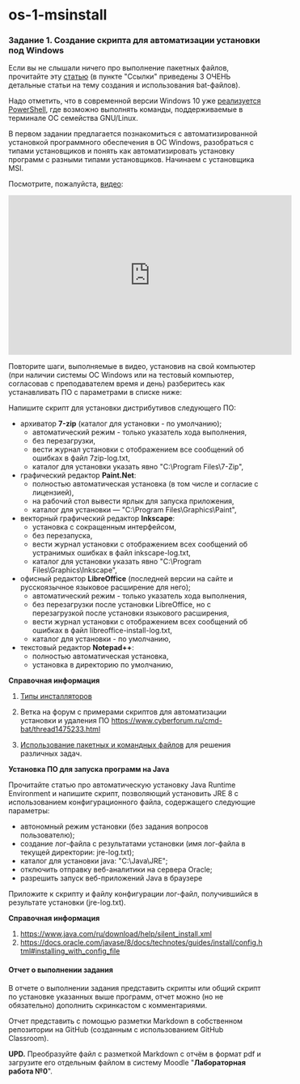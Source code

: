 # os-1-msinstall
### Задание 1. Создание скрипта для автоматизации установки под Windows

Если вы не слышали ничего про выполнение пакетных файлов, прочитайте эту [статью](https://ru.wikipedia.org/wiki/Пакетный_файл) (в пункте "Ссылки" приведены 3 ОЧЕНЬ детальные статьи на тему создания и использования bat-файлов). 

Надо отметить, что в современной версии Windows 10 уже [реализуется PowerShell](https://ru.wikipedia.org/wiki/PowerShell), где возможно выполнять команды, поддерживаемые в терминале ОС семейства GNU/Linux.



В первом задании предлагается познакомиться с автоматизированной установкой программного обеспечения в ОС Windows, разобраться с типами установщиков и понять как автоматизировать установку программ с разными типами установщиков. Начинаем с установщика MSI. 

Посмотрите, пожалуйста, [видео](https://youtu.be/zAhxiUQbQGQ):

<iframe width="560" height="315" src="https://www.youtube.com/embed/zAhxiUQbQGQ" frameborder="0" allow="accelerometer; autoplay; encrypted-media; gyroscope; picture-in-picture" allowfullscreen></iframe>


Повторите шаги, выполняемые в видео, установив на свой компьютер (при наличии системы ОС Windows или на тестовый компьютер, согласовав с преподавателем время и день) разберитесь как устанавливать ПО с параметрами в списке ниже:

Напишите скрипт для установки дистрибутивов следующего ПО:

- архиватор **7-zip** (каталог для установки - по умолчанию);
  - автоматический режим - только указатель хода выполнения,
  - без перезагрузки,
  - вести журнал установки с отображением все сообщений об ошибках в файл 7zip-log.txt,
  - каталог для установки указать явно "C:\Program Files\7-Zip",
- графический редактор **Paint.Net**:
  - полностью автоматическая установка (в том числе и согласие с лицензией),
  - на рабочий стол вывести ярлык для запуска приложения,
  - каталог для установки — "C:\Program Files\Graphics\Paint",
- векторный графический редактор **Inkscape**:
  - установка с сокращенным интерфейсом,
  - без перезапуска,
  - вести журнал установки с отображением всех сообщений об устранимых ошибках в файл inkscape-log.txt,
  - каталог для установки указать явно "C:\Program Files\Graphics\Inkscape",
- офисный редактор **LibreOffice** (последней версии на сайте и русскоязычное языковое расширение для него);
  - автоматический режим - только указатель хода выполнения,
  - без перезагрузки после установки LibreOffice, но с перезагрузкой после установки языкового расширения,
  - вести журнал установки с отображением всех сообщений об ошибках в файл libreoffice-install-log.txt,
  - каталог для установки - по умолчанию,
- текстовый редактор **Notepad++**:
  - полностью автоматическая установка,
  - установка в директорию по умолчанию,



**Справочная информация**

1. [Типы инсталляторов](http://www.oszone.net/2766)

2. Ветка на форум с примерами скриптов для автоматизации установки и удаления ПО https://www.cyberforum.ru/cmd-bat/thread1475233.html

3. [Использование пакетных и командных файлов](http://www.oszone.net/2245) для решения различных задач.

   

**Установка ПО для запуска программ на Java**

Прочитайте статью про автоматическую установку Java Runtime Environment и напишите скрипт, позволяющий установить JRE 8 с использованием конфигурационного файла, содержащего следующие параметры: 

- автономный режим установки (без задания вопросов пользователю);
- создание лог-файла с результатами установки (имя лог-файла в текущей директории: jre-log.txt);
- каталог для установки java: "C:\Java\JRE";
- отключить отправку веб-аналитики на сервера Oracle;
- разрешить запуск веб-приложений Java в браузере

Приложите к скрипту и файлу конфигурации лог-файл, получившийся в результате установки (jre-log.txt).

**Справочная информация**

1. https://www.java.com/ru/download/help/silent_install.xml
2. https://docs.oracle.com/javase/8/docs/technotes/guides/install/config.html#installing_with_config_file



#### Отчет о выполнении задания

В отчете о выполнении задания представить скрипты или общий скрипт по установке указанных выше программ, отчет можно (но не обязательно) дополнить скринкастом с комментариями.

Отчет представить с помощью разметки Markdown в собственном репозитории на GitHub (созданным с использованием GitHub Classroom).

**UPD.** Преобразуйте файл с разметкой Markdown с отчём в формат pdf и загрузите его отдельным файлом в систему Moodle "**Лабораторная работа №0**".